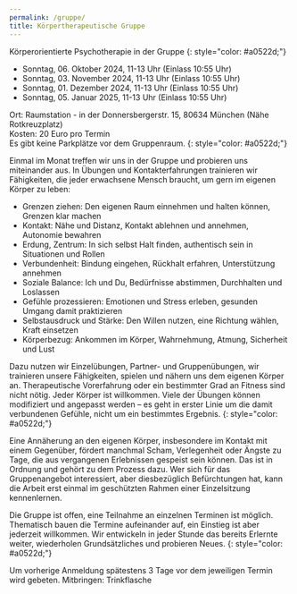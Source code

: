 ```yaml
---
permalink: /gruppe/
title: Körpertherapeutische Gruppe
---
```

Körperorientierte Psychotherapie in der Gruppe
{: style="color: #a0522d;"}

* Sonntag, 06. Oktober 2024, 11-13 Uhr (Einlass 10:55 Uhr)
* Sonntag, 03. November 2024, 11-13 Uhr (Einlass 10:55 Uhr)
* Sonntag, 01. Dezember 2024, 11-13 Uhr (Einlass 10:55 Uhr)
* Sonntag, 05. Januar 2025, 11-13 Uhr (Einlass 10:55 Uhr)

Ort: Raumstation - in der Donnersbergerstr. 15, 80634 München (Nähe Rotkreuzplatz)\
Kosten: 20 Euro pro Termin\
Es gibt keine Parkplätze vor dem Gruppenraum.
{: style="color: #a0522d;"}

Einmal im Monat treffen wir uns in der Gruppe und probieren uns miteinander aus. In Übungen und Kontakterfahrungen trainieren wir Fähigkeiten, die jeder erwachsene Mensch braucht, um gern im eigenen Körper zu leben:

* Grenzen ziehen: Den eigenen Raum einnehmen und halten können, Grenzen klar machen
* Kontakt: Nähe und Distanz, Kontakt ablehnen und annehmen, Autonomie bewahren
* Erdung, Zentrum: In sich selbst Halt finden, authentisch sein in Situationen und Rollen
* Verbundenheit: Bindung eingehen, Rückhalt erfahren, Unterstützung annehmen
* Soziale Balance: Ich und Du, Bedürfnisse abstimmen, Durchhalten und Loslassen
* Gefühle prozessieren: Emotionen und Stress erleben, gesunden Umgang damit praktizieren
* Selbstausdruck und Stärke: Den Willen nutzen, eine Richtung wählen, Kraft einsetzen
* Körperbezug: Ankommen im Körper, Wahrnehmung, Atmung, Sicherheit und Lust 

Dazu nutzen wir Einzelübungen, Partner- und Gruppenübungen, wir trainieren unsere Fähigkeiten, spielen und nähern uns dem eigenen Körper an. Therapeutische Vorerfahrung oder ein bestimmter Grad an Fitness sind nicht nötig. Jeder Körper ist willkommen. Viele der Übungen können modifiziert und angepasst werden – es geht in erster Linie um die damit verbundenen Gefühle, nicht um ein bestimmtes Ergebnis.
{: style="color: #a0522d;"}

Eine Annäherung an den eigenen Körper, insbesondere im Kontakt mit einem Gegenüber, fördert manchmal Scham, Verlegenheit oder Ängste zu Tage, die aus vergangenen Erlebnissen gespeist sein können. Das ist in Ordnung und gehört zu dem Prozess dazu. Wer sich für das Gruppenangebot interessiert, aber diesbezüglich Befürchtungen hat, kann die Arbeit erst einmal im geschützten Rahmen einer Einzelsitzung kennenlernen.
<br>

Die Gruppe ist offen, eine Teilnahme an einzelnen Terminen ist möglich. Thematisch bauen die Termine aufeinander auf, ein Einstieg ist aber jederzeit willkommen. Wir entwickeln in jeder Stunde das bereits Erlernte weiter, wiederholen Grundsätzliches und probieren Neues.
{: style="color: #a0522d;"}

Um vorherige Anmeldung spätestens 3 Tage vor dem jeweiligen Termin wird gebeten.
Mitbringen: Trinkflasche